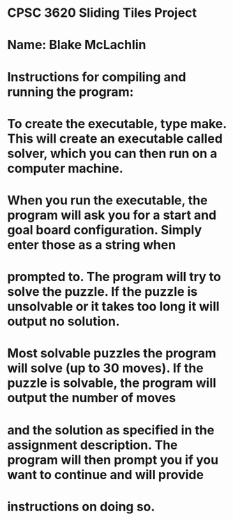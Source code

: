 # CPSC 3620 Sliding Tiles Project
# Name: Blake McLachlin

# Instructions for compiling and running the program:

# To create the executable, type make. This will create an executable called solver, which you can then run on a computer machine.
# When you run the executable, the program will ask you for a start and goal board configuration. Simply enter those as a string when 
# prompted to. The program will try to solve the puzzle. If the puzzle is unsolvable or it takes too long it will output no solution.
# Most solvable puzzles the program will solve (up to 30 moves).  If the puzzle is solvable, the program will output the number of moves
# and the solution as specified in the assignment description. The program will then prompt you if you want to continue and will provide
# instructions on doing so.
